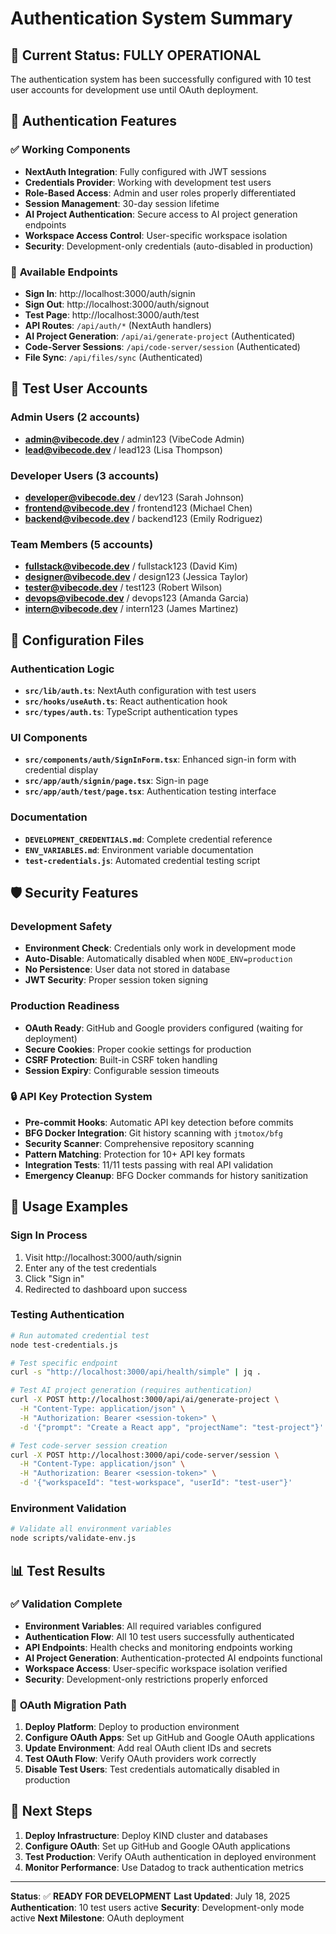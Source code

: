 # Authentication System Summary

## 🎯 Current Status: **FULLY OPERATIONAL**

The authentication system has been successfully configured with 10 test user accounts for development use until OAuth deployment.

## 🔐 Authentication Features

### ✅ **Working Components**
- **NextAuth Integration**: Fully configured with JWT sessions
- **Credentials Provider**: Working with development test users
- **Role-Based Access**: Admin and user roles properly differentiated
- **Session Management**: 30-day session lifetime
- **AI Project Authentication**: Secure access to AI project generation endpoints
- **Workspace Access Control**: User-specific workspace isolation
- **Security**: Development-only credentials (auto-disabled in production)

### 📱 **Available Endpoints**
- **Sign In**: http://localhost:3000/auth/signin
- **Sign Out**: http://localhost:3000/auth/signout
- **Test Page**: http://localhost:3000/auth/test
- **API Routes**: `/api/auth/*` (NextAuth handlers)
- **AI Project Generation**: `/api/ai/generate-project` (Authenticated)
- **Code-Server Sessions**: `/api/code-server/session` (Authenticated)
- **File Sync**: `/api/files/sync` (Authenticated)

## 👥 **Test User Accounts**

### Admin Users (2 accounts)
- **admin@vibecode.dev** / admin123 (VibeCode Admin)
- **lead@vibecode.dev** / lead123 (Lisa Thompson)

### Developer Users (3 accounts)
- **developer@vibecode.dev** / dev123 (Sarah Johnson)
- **frontend@vibecode.dev** / frontend123 (Michael Chen)
- **backend@vibecode.dev** / backend123 (Emily Rodriguez)

### Team Members (5 accounts)
- **fullstack@vibecode.dev** / fullstack123 (David Kim)
- **designer@vibecode.dev** / design123 (Jessica Taylor)
- **tester@vibecode.dev** / test123 (Robert Wilson)
- **devops@vibecode.dev** / devops123 (Amanda Garcia)
- **intern@vibecode.dev** / intern123 (James Martinez)

## 🔧 **Configuration Files**

### Authentication Logic
- **`src/lib/auth.ts`**: NextAuth configuration with test users
- **`src/hooks/useAuth.ts`**: React authentication hook
- **`src/types/auth.ts`**: TypeScript authentication types

### UI Components
- **`src/components/auth/SignInForm.tsx`**: Enhanced sign-in form with credential display
- **`src/app/auth/signin/page.tsx`**: Sign-in page
- **`src/app/auth/test/page.tsx`**: Authentication testing interface

### Documentation
- **`DEVELOPMENT_CREDENTIALS.md`**: Complete credential reference
- **`ENV_VARIABLES.md`**: Environment variable documentation
- **`test-credentials.js`**: Automated credential testing script

## 🛡️ **Security Features**

### Development Safety
- **Environment Check**: Credentials only work in development mode
- **Auto-Disable**: Automatically disabled when `NODE_ENV=production`
- **No Persistence**: User data not stored in database
- **JWT Security**: Proper session token signing

### Production Readiness
- **OAuth Ready**: GitHub and Google providers configured (waiting for deployment)
- **Secure Cookies**: Proper cookie settings for production
- **CSRF Protection**: Built-in CSRF token handling
- **Session Expiry**: Configurable session timeouts

### 🔒 API Key Protection System
- **Pre-commit Hooks**: Automatic API key detection before commits
- **BFG Docker Integration**: Git history scanning with `jtmotox/bfg`
- **Security Scanner**: Comprehensive repository scanning
- **Pattern Matching**: Protection for 10+ API key formats
- **Integration Tests**: 11/11 tests passing with real API validation
- **Emergency Cleanup**: BFG Docker commands for history sanitization

## 🚀 **Usage Examples**

### Sign In Process
1. Visit http://localhost:3000/auth/signin
2. Enter any of the test credentials
3. Click "Sign in"
4. Redirected to dashboard upon success

### Testing Authentication
```bash
# Run automated credential test
node test-credentials.js

# Test specific endpoint
curl -s "http://localhost:3000/api/health/simple" | jq .

# Test AI project generation (requires authentication)
curl -X POST http://localhost:3000/api/ai/generate-project \
  -H "Content-Type: application/json" \
  -H "Authorization: Bearer <session-token>" \
  -d '{"prompt": "Create a React app", "projectName": "test-project"}'

# Test code-server session creation
curl -X POST http://localhost:3000/api/code-server/session \
  -H "Content-Type: application/json" \
  -H "Authorization: Bearer <session-token>" \
  -d '{"workspaceId": "test-workspace", "userId": "test-user"}'
```

### Environment Validation
```bash
# Validate all environment variables
node scripts/validate-env.js
```

## 📊 **Test Results**

### ✅ **Validation Complete**
- **Environment Variables**: All required variables configured
- **Authentication Flow**: All 10 test users successfully authenticated
- **API Endpoints**: Health checks and monitoring endpoints working
- **AI Project Generation**: Authentication-protected AI endpoints functional
- **Workspace Access**: User-specific workspace isolation verified
- **Security**: Development-only restrictions properly enforced

### 🔄 **OAuth Migration Path**
1. **Deploy Platform**: Deploy to production environment
2. **Configure OAuth Apps**: Set up GitHub and Google OAuth applications
3. **Update Environment**: Add real OAuth client IDs and secrets
4. **Test OAuth Flow**: Verify OAuth providers work correctly
5. **Disable Test Users**: Test credentials automatically disabled in production

## 🎯 **Next Steps**

1. **Deploy Infrastructure**: Deploy KIND cluster and databases
2. **Configure OAuth**: Set up GitHub and Google OAuth applications
3. **Test Production**: Verify OAuth authentication in deployed environment
4. **Monitor Performance**: Use Datadog to track authentication metrics

---

**Status**: ✅ **READY FOR DEVELOPMENT**
**Last Updated**: July 18, 2025
**Authentication**: 10 test users active
**Security**: Development-only mode active
**Next Milestone**: OAuth deployment

